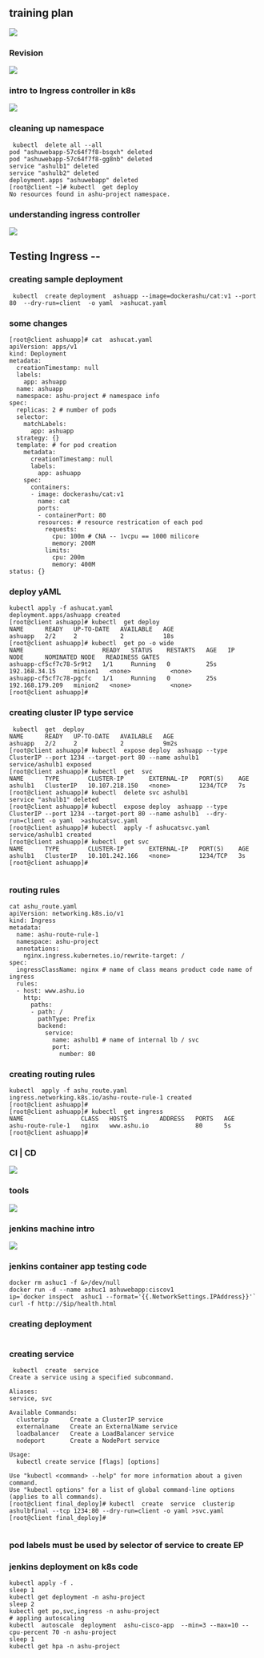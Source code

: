 ## training plan 

<img src="cna.png">

### Revision 

<img src="rev.png">

### intro to Ingress controller in k8s 

<img src="ingress.png">

### cleaning up namespace 

```
 kubectl  delete all --all
pod "ashuwebapp-57c64f7f8-bsqxh" deleted
pod "ashuwebapp-57c64f7f8-gg8nb" deleted
service "ashulb1" deleted
service "ashulb2" deleted
deployment.apps "ashuwebapp" deleted
[root@client ~]# kubectl  get deploy 
No resources found in ashu-project namespace.
```

### understanding ingress controller 

<img src="ingressc.png">

## Testing Ingress -- 

### creating sample deployment 

```
 kubectl  create deployment  ashuapp --image=dockerashu/cat:v1 --port 80  --dry-run=client  -o yaml  >ashucat.yaml
```

### some changes 

```
[root@client ashuapp]# cat  ashucat.yaml 
apiVersion: apps/v1
kind: Deployment
metadata:
  creationTimestamp: null
  labels:
    app: ashuapp
  name: ashuapp
  namespace: ashu-project # namespace info 
spec:
  replicas: 2 # number of pods 
  selector:
    matchLabels:
      app: ashuapp
  strategy: {}
  template: # for pod creation 
    metadata:
      creationTimestamp: null
      labels:
        app: ashuapp
    spec:
      containers:
      - image: dockerashu/cat:v1
        name: cat
        ports:
        - containerPort: 80
        resources: # resource restrication of each pod 
          requests:
            cpu: 100m # CNA -- 1vcpu == 1000 milicore 
            memory: 200M
          limits:
            cpu: 200m
            memory: 400M 
status: {}

```

### deploy yAML

```
kubectl apply -f ashucat.yaml 
deployment.apps/ashuapp created
[root@client ashuapp]# kubectl  get deploy
NAME      READY   UP-TO-DATE   AVAILABLE   AGE
ashuapp   2/2     2            2           18s
[root@client ashuapp]# kubectl  get po -o wide
NAME                      READY   STATUS    RESTARTS   AGE   IP                NODE      NOMINATED NODE   READINESS GATES
ashuapp-cf5cf7c78-5r9t2   1/1     Running   0          25s   192.168.34.15     minion1   <none>           <none>
ashuapp-cf5cf7c78-pgcfc   1/1     Running   0          25s   192.168.179.209   minion2   <none>           <none>
[root@client ashuapp]# 

```

### creating cluster IP type service 

```
 kubectl  get  deploy 
NAME      READY   UP-TO-DATE   AVAILABLE   AGE
ashuapp   2/2     2            2           9m2s
[root@client ashuapp]# kubectl  expose deploy  ashuapp --type ClusterIP --port 1234 --target-port 80 --name ashulb1 
service/ashulb1 exposed
[root@client ashuapp]# kubectl  get  svc 
NAME      TYPE        CLUSTER-IP       EXTERNAL-IP   PORT(S)    AGE
ashulb1   ClusterIP   10.107.218.150   <none>        1234/TCP   7s
[root@client ashuapp]# kubectl  delete svc ashulb1 
service "ashulb1" deleted
[root@client ashuapp]# kubectl  expose deploy  ashuapp --type ClusterIP --port 1234 --target-port 80 --name ashulb1  --dry-run=client -o yaml  >ashucatsvc.yaml 
[root@client ashuapp]# kubectl  apply -f ashucatsvc.yaml 
service/ashulb1 created
[root@client ashuapp]# kubectl  get svc
NAME      TYPE        CLUSTER-IP       EXTERNAL-IP   PORT(S)    AGE
ashulb1   ClusterIP   10.101.242.166   <none>        1234/TCP   3s
[root@client ashuapp]# 


```

### routing rules 

```
cat ashu_route.yaml 
apiVersion: networking.k8s.io/v1
kind: Ingress
metadata:
  name: ashu-route-rule-1
  namespace: ashu-project 
  annotations:
    nginx.ingress.kubernetes.io/rewrite-target: /
spec:
  ingressClassName: nginx # name of class means product code name of ingress 
  rules:
  - host: www.ashu.io 
    http:
      paths:
      - path: /
        pathType: Prefix
        backend:
          service:
            name: ashulb1 # name of internal lb / svc 
            port:
              number: 80

```

### creating routing rules 

```
kubectl  apply -f ashu_route.yaml 
ingress.networking.k8s.io/ashu-route-rule-1 created
[root@client ashuapp]# 
[root@client ashuapp]# kubectl  get ingress
NAME                CLASS   HOSTS         ADDRESS   PORTS   AGE
ashu-route-rule-1   nginx   www.ashu.io             80      5s
[root@client ashuapp]# 

```

### CI | CD 

<img src="cicd.png">

### tools 

<img src="tools.png">

### jenkins machine intro 

<img src="jenkins.png">

### jenkins container app testing code 

```
docker rm ashuc1 -f &>/dev/null
docker run -d --name ashuc1 ashuwebapp:ciscov1
ip=`docker inspect  ashuc1 --format='{{.NetworkSettings.IPAddress}}'`
curl -f http://$ip/health.html
```

### creating deployment 

```

```

### creating service 

```
 kubectl  create  service 
Create a service using a specified subcommand.

Aliases:
service, svc

Available Commands:
  clusterip      Create a ClusterIP service
  externalname   Create an ExternalName service
  loadbalancer   Create a LoadBalancer service
  nodeport       Create a NodePort service

Usage:
  kubectl create service [flags] [options]

Use "kubectl <command> --help" for more information about a given command.
Use "kubectl options" for a list of global command-line options (applies to all commands).
[root@client final_deploy]# kubectl  create  service  clusterip  ashulbfinal --tcp 1234:80 --dry-run=client -o yaml >svc.yaml 
[root@client final_deploy]# 


```

### pod labels must be used by selector of service to create EP 

### jenkins deployment on k8s code 

```
kubectl apply -f . 
sleep 1
kubectl get deployment -n ashu-project 
sleep 2
kubectl get po,svc,ingress -n ashu-project 
# appling autoscaling 
kubectl  autoscale  deployment  ashu-cisco-app  --min=3 --max=10 --cpu-percent 70 -n ashu-project
sleep 1
kubectl get hpa -n ashu-project 
```



